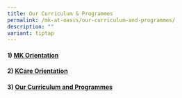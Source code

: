 ```yaml
---
title: Our Curriculum & Programmes
permalink: /mk-at-oasis/our-curriculum-and-programmes/
description: ""
variant: tiptap
---
```

<h4>1)&nbsp;<a href="https://drive.google.com/file/d/1rRA5fdtzqXV_HaJ7mehM3X1fZwYaLZYT/view?usp=sharing" rel="noopener noreferrer nofollow" target="_blank">MK Orientation</a></h4><h4>2)&nbsp;<a href="https://drive.google.com/file/d/1vQopKN3fNxlMq2LdFzh1bXQmArQ1IsTc/view?usp=sharing" rel="noopener noreferrer nofollow" target="_blank">KCare Orientation</a></h4><h4>3) <a href="/files/Our_Curriculum_and_Programmes.pdf" rel="noopener noreferrer nofollow" target="_blank">Our Curriculum and Programmes</a></h4><p></p>